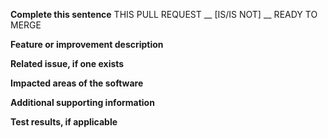 
**Complete this sentence**
THIS PULL REQUEST __ [IS/IS NOT] __ READY TO MERGE

**Feature or improvement description**
<A clear and concise description of the new code.>

**Related issue, if one exists**
<Link to a related GitHub Issue.>

**Impacted areas of the software**
<List any modules or other areas which should be impacted by this pull request. This helps to determine the verification tests.>

**Additional supporting information**
<Add any other context about the problem here.>

**Test results, if applicable**
<Add the results from unit tests and regression tests here along with justification for any failing test cases.>
